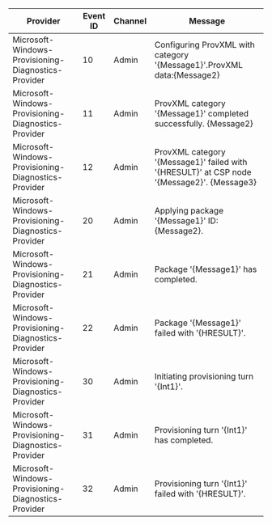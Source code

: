 Provider                                             |  Event ID  |  Channel  |  Message
-----------------------------------------------------|------------|-----------|--------------------------------------------------------------------------------------------
Microsoft-Windows-Provisioning-Diagnostics-Provider  |  10        |  Admin    |  Configuring ProvXML with category '{Message1}'.ProvXML data:{Message2}
Microsoft-Windows-Provisioning-Diagnostics-Provider  |  11        |  Admin    |  ProvXML category '{Message1}' completed successfully. {Message2}
Microsoft-Windows-Provisioning-Diagnostics-Provider  |  12        |  Admin    |  ProvXML category '{Message1}' failed with '{HRESULT}' at CSP node '{Message2}'. {Message3}
Microsoft-Windows-Provisioning-Diagnostics-Provider  |  20        |  Admin    |  Applying package '{Message1}' ID: {Message2}.
Microsoft-Windows-Provisioning-Diagnostics-Provider  |  21        |  Admin    |  Package '{Message1}' has completed.
Microsoft-Windows-Provisioning-Diagnostics-Provider  |  22        |  Admin    |  Package '{Message1}' failed with '{HRESULT}'.
Microsoft-Windows-Provisioning-Diagnostics-Provider  |  30        |  Admin    |  Initiating provisioning turn '{Int1}'.
Microsoft-Windows-Provisioning-Diagnostics-Provider  |  31        |  Admin    |  Provisioning turn '{Int1}' has completed.
Microsoft-Windows-Provisioning-Diagnostics-Provider  |  32        |  Admin    |  Provisioning turn '{Int1}' failed with '{HRESULT}'.